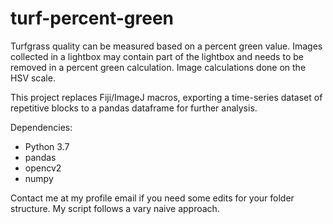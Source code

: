 # turf-percent-green
Turfgrass quality can be measured based on a percent green value. Images collected in a lightbox may contain part of the lightbox and needs to be removed in a percent green calculation. Image calculations done on the HSV scale.

This project replaces Fiji/ImageJ macros, exporting a time-series dataset of repetitive blocks to a pandas dataframe for further analysis.

Dependencies:
* Python 3.7
* pandas
* opencv2
* numpy

Contact me at my profile email if you need some edits for your folder structure. My script follows a vary naive approach.
